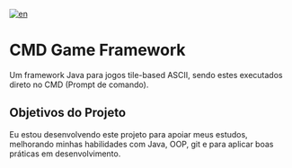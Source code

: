 [![en](https://img.shields.io/badge/lang-en-blue.svg)](https://github.com/deyvidfernandes/CMD-Game-Framework/blob/main/README.md)

# CMD Game Framework

Um framework Java para jogos tile-based ASCII, sendo estes executados direto no CMD (Prompt de comando).

## Objetivos do Projeto

Eu estou desenvolvendo este projeto para apoiar meus estudos, melhorando minhas habilidades com Java, OOP, git e para aplicar boas práticas em desenvolvimento.